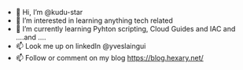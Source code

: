 - 👋 Hi, I’m @kudu-star
- 👀 I’m interested in learning anything tech related
- 🌱 I’m currently learning Pyhton scripting, Cloud Guides and IAC and ....and ....
- 📫 Look me up on linkedIn @yveslaingui
- 📫 Follow or comment on my blog https://blog.hexary.net/


<!---
kudu-star/kudu-star is a ✨ special ✨ repository because its `README.md` (this file) appears on your GitHub profile.
You can click the Preview link to take a look at your changes.
--->
